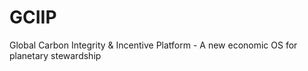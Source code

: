 # GCIIP
Global Carbon Integrity &amp; Incentive Platform - A new economic OS for planetary stewardship
